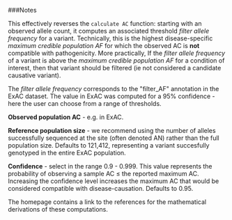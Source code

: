 ###Notes

This effectively reverses the `calculate AC` function: starting with an observed allele count, it computes an associated threshold *filter allele frequency* for a variant. Technically, this is the highest disease-specific *maximum credible population AF* for which the observed AC is **not** compatible with pathogenicity.  More practically, If the *filter allele frequency* of a variant is above the *maximum credible population AF* for a condition of interest, then that variant should be filtered (ie not considered a candidate causative variant). 

The *filter allele frequency* corresponds to the "filter_AF" annotation in the ExAC dataset. The value in ExAC was computed for a 95% confidence - here the user can choose from a range of thresholds.

**Observed population AC** - e.g. in ExAC.

**Reference population size** -  we recommend using the number of alleles successfully sequenced at the site (often denoted AN) rather than the full population size.  Defaults to 121,412, representing a variant succesfully genotyped in the entire ExAC population.

**Confidence** - select in the range 0.9 - 0.999.  This value represents the probability of observing a sample AC $\le$ the reported maximum AC.  Increasing the confidence level increases the maximum AC that would be considered compatible with disease-causation.  Defaults to 0.95.


The homepage contains a link to the references for the mathematical derivations of these computations.  

